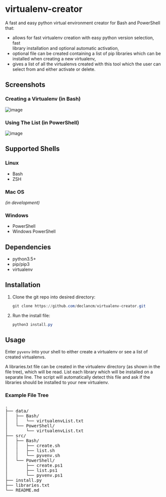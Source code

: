 # virtualenv-creator

A fast and easy python virtual environment creator for Bash and PowerShell that:

- allows for fast virtualenv creation with easy python version selection, fast\
  library installation and optional automatic activation,
- optional file can be created containing a list of pip libraries which can be\
  installed when creating a new virtualenv,
- gives a list of all the virtualenvs created with this tool which the user can\
  select from and either activate or delete.

## Screenshots

### Creating a Virtualenv (in Bash)

![image](https://user-images.githubusercontent.com/90937622/148670544-3174c733-fab6-4397-b2d6-5a1183b13cdb.png)

### Using The List (in PowerShell)

![image](https://user-images.githubusercontent.com/90937622/148670606-148cb501-2ec8-4fc5-bbb5-cf3d255216e1.png)

<!-- ## PowerShell Demo Video

<https://user-images.githubusercontent.com/90937622/145666970-28a7a39f-7852-4f28-a398-cee993c00f5e.mp4> -->

## Supported Shells

### Linux

- Bash
- ZSH

### Mac OS

_(in development)_
<!-- - Bash
- ZSH -->

### Windows

- PowerShell
- Windows PowerShell

## Dependencies

- python3.5+
- pip/pip3
- virtualenv

## Installation

<!-- ### Bash Installation (Linux and Mac) -->

1. Clone the git repo into desired directory:

   ```PowerShell
   git clone https://github.com/declancm/virtualenv-creator.git
   ```

2. Run the install file:

   ```PowerShell
   python3 install.py
   ```

<!-- ### PowerShell Installation (Windows)

1. Clone the git repo:

   ```powershell
   git clone https://github.com/declancm/virtualenv-creator.git $HOME\Documents\virtualenv-creator
   ```

1. Run the installation script if you wish to add the alias to your profile.ps1:

    - For PowerShell:

      ```powershell
      pwsh /nologo -ExecutionPolicy Bypass $HOME\Documents\virtualenv-creator\install-PS.ps1
      ```

    - For Windows PowerShell:

      ```powershell
      PowerShell.exe /nologo -ExecutionPolicy Bypass $HOME\Documents\virtualenv-creator\install-WindowsPS.ps1
      ``` -->

## Usage

Enter `pyvenv` into your shell to either create a virtualenv or see a list of\
created virtualenvs.

A libraries.txt file can be created in the virtualenv directory (as shown in the\
file tree), which will be read. List each library which will be installed on a\
separate line. The script will automatically detect this file and ask if the\
libraries should be installed to your new virtualenv.

### Example File Tree

<pre>
.
├── data/
│   ├── Bash/
│   │   └── virtualenvList.txt
│   └── PowerShell/
│       └── virtualenvList.txt
├── src/
│   ├── Bash/
│   │   ├── create.sh
│   │   ├── list.sh
│   │   └── pyvenv.sh
│   └── PowerShell/
│       ├── create.ps1
│       ├── list.ps1
│       └── pyvenv.ps1
├── install.py
├── libraries.txt
└── README.md
</pre>

<!-- ### Bash Instructions (Linux and Mac)

**If install.sh script was run:**

1. Type `pyvenv` into Bash to run the script and create a python virtualenv.

**To manually run the script:**

   ```bash
   source ~/virtualenv-creator/pyvenv.sh
   ```

2. This alias can be added to `~/.bashrc` (if the file doesn't exist, create it),\
  to run the script with the command `pyvenv`:

   ```bash
   alias pyvenv='source ~/virtualenv-creator/pyvenv.sh'
   ```

### PowerShell Instructions (Windows)

_Note: Ensure powershell has the permission to run scripts so it can run it's\
own profile.ps1 script._

```powershell
Set-ExecutionPolicy -ExecutionPolicy RemoteSigned
```

**If install.ps1 script was run:**

1. Enter `pyvenv` into PowerShell to run the script and create a python virtualenv.

**To manually run the script:**

_Note: For Windows PowerShell (the old version), replace all instances of\
'pwsh' with 'powershell'._

1. Enter the following command into PowerShell:

   ```powershell
   pwsh /nologo -ExecutionPolicy Bypass -NoExit -File $HOME\Documents\virtualenv-creator\pyvenv-PS.ps1
   ```

2. An alias can be added to the location output by `echo $profile` (if the file\
  doesn't exist, create it), to run the script with the command `pyvenv`

   ```powershell
   function runPyvenv { Invoke-Expression "pwsh /nologo -ExecutionPolicy `
     Bypass -NoExit -File $HOME\Documents\virtualenv-creator\pyvenv-PS.ps1" }
   Set-Alias pyvenv runPyvenv
   ``` -->
